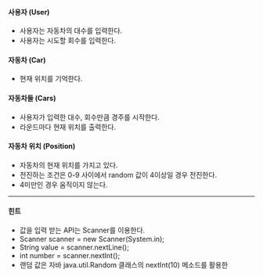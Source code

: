 #### 사용자 (User)
- 사용자는 자동차의 대수를 입력한다.
- 사용자는 시도할 회수를 입력한다.

#### 자동차 (Car)
- 현재 위치를 기억한다.

#### 자동차들 (Cars)
- 사용자가 입력한 대수, 회수만큼 경주를 시작한다.
- 라운드마다 현재 위치를 출력한다.

#### 자동차 위치 (Position)
- 자동차의 현재 위치를 가지고 있다.
- 전진하는 조건은 0-9 사이에서 random 값이 4이상일 경우 전진한다.
- 4미만인 경우 움직이지 않는다.

---
#### 힌트
- 값을 입력 받는 API는 Scanner를 이용한다.
- Scanner scanner = new Scanner(System.in);
- String value = scanner.nextLine();
- int number = scanner.nextInt();
- 랜덤 값은 자바 java.util.Random 클래스의 nextInt(10) 메소드를 활용한
